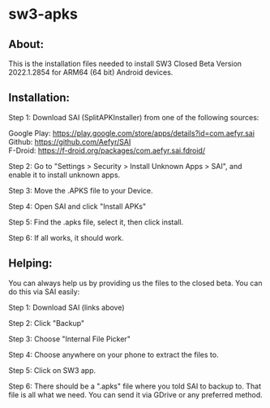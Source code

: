 # sw3-apks

## About:

This is the installation files needed to install SW3 Closed Beta Version 2022.1.2854 for ARM64 (64 bit) Android devices.  
  
## Installation:


Step 1: Download SAI (SplitAPKInstaller) from one of the following sources:  
  
Google Play: https://play.google.com/store/apps/details?id=com.aefyr.sai  
Github: https://github.com/Aefyr/SAI  
F-Droid: https://f-droid.org/packages/com.aefyr.sai.fdroid/  
  
  
Step 2: Go to "Settings > Security > Install Unknown Apps > SAI", and enable it to install unknown apps.  
  
Step 3: Move the .APKS file to your Device.  
  
Step 4: Open SAI and click "Install APKs"  
  
Step 5: Find the .apks file, select it, then click install.  
  
Step 6: If all works, it should work.  
  
  
## Helping:  
  
You can always help us by providing us the files to the closed beta. You can do this via SAI easily:  
  
Step 1: Download SAI (links above)  
  
Step 2: Click "Backup"  
  
Step 3: Choose "Internal File Picker"  
  
Step 4: Choose anywhere on your phone to extract the files to.  
  
Step 5: Click on SW3 app.  
  
Step 6: There should be a ".apks" file where you told SAI to backup to. That file is all what we need. You can send it via GDrive or any preferred method.  
  
